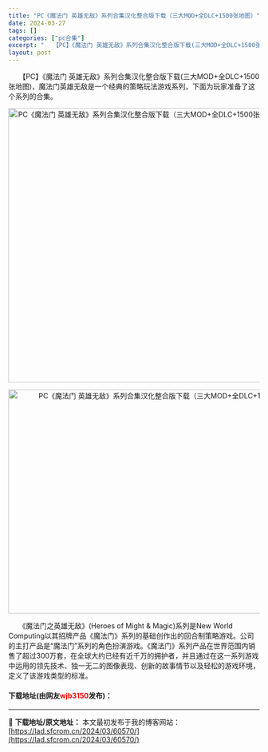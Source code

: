 ```yaml
---
title: "PC《魔法门 英雄无敌》系列合集汉化整合版下载（三大MOD+全DLC+1500张地图）"
date: 2024-03-27
tags: []
categories: ["pc合集"]
excerpt: "　　【PC】《魔法门 英雄无敌》系列合集汉化整合版下载(三大MOD+全DLC+1500张地图)，魔法门英雄无敌是一个经典的策略玩法游戏系列，下面为玩家准备了这个系列的合集。 　　《魔法门之英雄无敌》(Heroes of Might &amp; Magic)系列是New World Computing&hellip;"
layout: post
---
```


 <p>　　【PC】《魔法门 英雄无敌》系列合集汉化整合版下载(三大MOD+全DLC+1500张地图)，魔法门英雄无敌是一个经典的策略玩法游戏系列，下面为玩家准备了这个系列的合集。</p> <p align="center"><img align="" border="0" src="https://lad.sfcrom.cn/wp-content/uploads/2024/03/20240327_6603d6e1c6d0d.webp" width="550" alt="PC《魔法门 英雄无敌》系列合集汉化整合版下载（三大MOD+全DLC+1500张地图）" /></p> <p align="center"><img src="https://lad.sfcrom.cn/wp-content/uploads/2024/03/20240327_6603d6e2198c3.webp" style="width: 632px; height: 449px;" alt="PC《魔法门 英雄无敌》系列合集汉化整合版下载（三大MOD+全DLC+1500张地图）" /></p> <p>　　《魔法门之英雄无敌》(Heroes of Might &amp; Magic)系列是New World Computing以其招牌产品《魔法门》系列的基础创作出的回合制策略游戏。公司的主打产品是&ldquo;魔法门&rdquo;系列的角色扮演游戏。《魔法门》系列产品在世界范围内销售了超过300万套，在全球大约已经有近千万的拥护者，并且通过在这一系列游戏中运用的领先技术、独一无二的图像表现、创新的故事情节以及轻松的游戏环境，定义了该游戏类型的标准。</p> <p><h4>下载地址(由网友<font color="red">wjb3150</font>发布)：</h4></p> 

---
📖 **下载地址/原文地址：** 本文最初发布于我的博客网站：[https://lad.sfcrom.cn/2024/03/60570/](https://lad.sfcrom.cn/2024/03/60570/)
